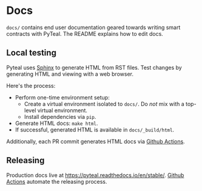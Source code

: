 # Docs

`docs/` contains end user documentation geared towards writing smart contracts with PyTeal.  The README explains how to edit docs.

## Local testing

Pyteal uses [Sphinx](https://github.com/sphinx-doc/sphinx) to generate HTML from RST files.  Test changes by generating HTML and viewing with a web browser.

Here's the process:
* Perform one-time environment setup:
  * Create a virtual environment isolated to `docs/`.  Do _not_ mix with a top-level virtual environment.
  * Install dependencies via `pip`.
* Generate HTML docs:  `make html`.
* If successful, generated HTML is available in `docs/_build/html`.

Additionally, each PR commit generates HTML docs via [Github Actions](../.github/workflows/build.yml).

## Releasing

Production docs live at https://pyteal.readthedocs.io/en/stable/.  [Github Actions](../.github/workflows/build.yml) automate the releasing process.
